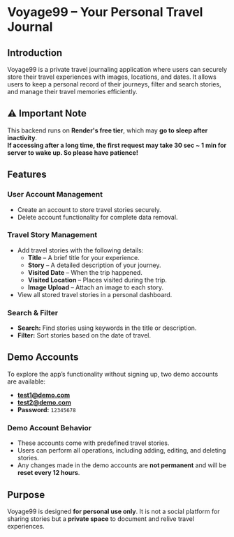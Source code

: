 # Voyage99 – Your Personal Travel Journal

## Introduction
Voyage99 is a private travel journaling application where users can securely store their travel experiences with images, locations, and dates. It allows users to keep a personal record of their journeys, filter and search stories, and manage their travel memories efficiently.

## ⚠️ Important Note
This backend runs on **Render's free tier**, which may **go to sleep after inactivity**.  
**If accessing after a long time, the first request may take 30 sec ~ 1 min for server to wake up. So please have patience!**

## Features

### User Account Management
- Create an account to store travel stories securely.
- Delete account functionality for complete data removal.

### Travel Story Management
- Add travel stories with the following details:
  - **Title** – A brief title for your experience.
  - **Story** – A detailed description of your journey.
  - **Visited Date** – When the trip happened.
  - **Visited Location** – Places visited during the trip.
  - **Image Upload** – Attach an image to each story.
- View all stored travel stories in a personal dashboard.

### Search & Filter
- **Search:** Find stories using keywords in the title or description.
- **Filter:** Sort stories based on the date of travel.

## Demo Accounts
To explore the app’s functionality without signing up, two demo accounts are available:

- **test1@demo.com**
- **test2@demo.com**
- **Password:** `12345678`

### Demo Account Behavior
- These accounts come with predefined travel stories.
- Users can perform all operations, including adding, editing, and deleting stories.
- Any changes made in the demo accounts are **not permanent** and will be **reset every 12 hours**.

## Purpose
Voyage99 is designed **for personal use only**. It is not a social platform for sharing stories but a **private space** to document and relive travel experiences.
